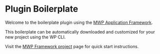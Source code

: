 # Plugin Boilerplate
Welcome to the boilerplate plugin using the [MWP Application Framework](https://www.codefarma.com/docs/mwp-framework).

This boilerplate can be automatically downloaded and customized for your new project using the WP CLI. 

Visit the [MWP Framework project](https://www.codefarma.com/docs/mwp-framework/setup) page for quick start instructions. 

